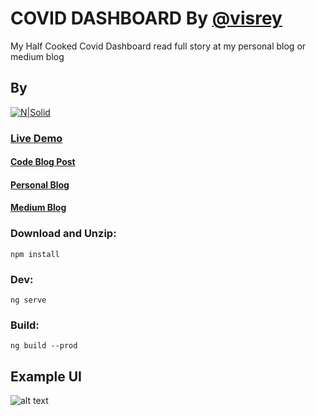 # COVID DASHBOARD By [@visrey](https://github.com/visrey)

My Half Cooked Covid Dashboard read full story at my personal blog or medium blog

## By
[![N|Solid](https://visrey.me/show.png)](https://visrey.me)

### [Live Demo](https://cvd.visrey.me)

#### [Code Blog Post](https://medium.com/visrey/my-half-cooked-covid-dashboard-85f89227c5d7)
#### [Personal Blog](https://blog.visrey.me)
#### [Medium Blog](https://medium.com/visrey)

### Download and Unzip: 
`npm install`

### Dev: 
`ng serve`

### Build: 
`ng build --prod`

## Example UI

![alt text](https://github.com/visrey/cvd/blob/master/screenshots/cvd.gif?raw=true)